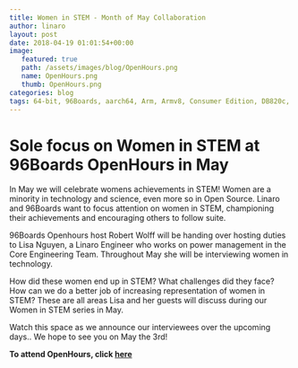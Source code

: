 ```yaml
---
title: Women in STEM - Month of May Collaboration
author: linaro
layout: post
date: 2018-04-19 01:01:54+00:00
image:
   featured: true
   path: /assets/images/blog/OpenHours.png
   name: OpenHours.png
   thumb: OpenHours.png
categories: blog
tags: 64-bit, 96Boards, aarch64, Arm, Armv8, Consumer Edition, DB820c, Rock960, Hikey960, enterprise edition, product, single board computer, linaro, linux, open source, openhours, robert wolff, podcast, technology, tech, computer, hardware, software, women in stem, stem, 
---
```

# Sole focus on Women in STEM at 96Boards OpenHours in May

In May we will celebrate womens achievements in STEM! Women are a minority in technology and science, even more so in Open Source. Linaro and 96Boards want to focus attention on women in STEM, championing their achievements and encouraging others to follow suite. 

96Boards Openhours host Robert Wolff will be handing over hosting duties to Lisa Nguyen, a Linaro Engineer who works on power management in the Core Engineering Team. Throughout May she will be interviewing women in technology. 

How did these women end up in STEM? What challenges did they face? How can we do a better job of increasing representation of women in STEM? These are all areas Lisa and her guests will discuss during our Women in STEM series in May.

Watch this space as we announce our interviewees over the upcoming days.. We hope to see you on May the 3rd!

**To attend OpenHours, click [here](https://www.96boards.org/openhours/)**
